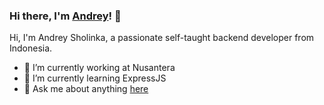 ### Hi there, I'm [Andrey](https://www.linkedin.com/in/andsholinka/)! 👋

Hi, I'm Andrey Sholinka, a passionate self-taught backend developer from Indonesia.

- 🔭 I’m currently working at Nusantera
- 🌱 I’m currently learning ExpressJS
- 💬 Ask me about anything [here](https://github.com/andsholinka/andsholinka/issues)
